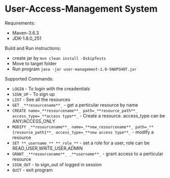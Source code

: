 # User-Access-Management System

Requirements:
* Maven-3.6.3
* JDK-1.8.0_251

Build and Run instructions:
* create jar by `mvn clean install -DskipTests`
* Move to target folder
* Run program `java -jar user-management-1.0-SNAPSHOT.jar`


Supported Commands:
* `LOGIN`                                                                                                              - To login with the creadentials
* `SIGN_UP`                                                                                                            - To sign up 
* `LIST`                                                                                                               - See all the resources
* `GET _**resourcename**_`                                                                                             - get a perticular resource by name
* `CREATE name=_**resourcename**_ path=_**resource_path**_ access_type=_**access type**_`                              - Create a resource. access_type can be ANY/ACCESS_ONLY
* `MODIFY _**resourcename**_ name=_**new_resourcename**_ path=_**{resource_path}**_ access_type=_**new access type**_` - modify a resource
* `SET **_username_** **_role_**`                                                                                      - set a role for a user, role can be READ_USER,WRITE_USER,ADMIN
* `GRANT _**resourcename**_ _**username**_`                                                                            - grant access to a perticular resource
* `SIGN_OUT`                                                                                                           - to sign_out of logged in session
* `QUIT`                                                                                                               - exit program